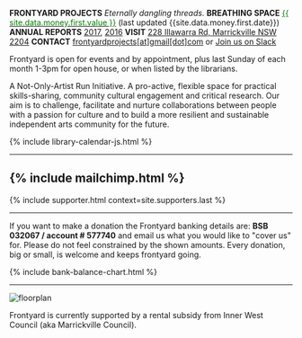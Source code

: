 ---
---

**FRONTYARD PROJECTS** *Eternally dangling threads.*
**BREATHING SPACE** <a href='#moneygraph' title='What is BreathingSpace?'><span style="color:green">{{ site.data.money.first.value }}</span></a> (last updated {{site.data.money.first.date}})
**ANNUAL REPORTS** [2017](/20180226_FY_StatementsNotes2017.pdf), [2016](/20170320_FY_StatementsNotes2016.pdf)
**VISIT** [228 Illawarra Rd, Marrickville NSW 2204](https://www.google.com.au/maps/place/228+Illawarra+Rd,+Marrickville+NSW+2204/data=!4m2!3m1!1s0x6b12b0643971d4cf:0xfd04759e18342c41?sa=X&ved=0ahUKEwi7wbr6tt_KAhWo26YKHa5iDxkQ8gEIGzAA)
**CONTACT** [frontyardprojects[at]gmail[dot]com](mailto:frontyardprojects@gmail.com) or [Join us on Slack](https://frontyard-slackin.herokuapp.com/)

Frontyard is open for events and by appointment, plus last Sunday of each month 1-3pm for open house, or when listed by the librarians.

A Not-Only-Artist Run Initiative. A pro-active, flexible space for practical skills-sharing, community cultural engagement and critical research. Our aim is to challenge, facilitate and nurture collaborations between people with a passion for culture and to build a more resilient and sustainable independent arts community for the future.

{% include library-calendar-js.html %}

-------
{% include mailchimp.html %}
------

{% include supporter.html context=site.supporters.last %}

-----

If you want to make a donation the Frontyard banking details are:
**BSB 032067 / account # 577740**
and email us what you would like to "cover us" for. Please do not feel constrained by the shown amounts. Every donation, big or small, is welcome and keeps frontyard going.

{% include bank-balance-chart.html %}

------

![floorplan](/images/floorplan.jpg)

Frontyard is currently supported by a rental subsidy from Inner West Council (aka Marrickville Council).
